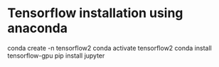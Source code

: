 # Tensorflow installation using anaconda
conda create -n tensorflow2
conda activate tensorflow2
conda install tensorflow-gpu
pip install jupyter


